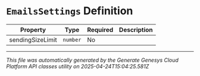 # `EmailsSettings` Definition

| Property | Type | Required | Description |
|----------|------|----------|-------------|
| sendingSizeLimit | `number` | No |  |

---

*This file was automatically generated by the Generate Genesys Cloud Platform API classes utility on 2025-04-24T15:04:25.581Z*